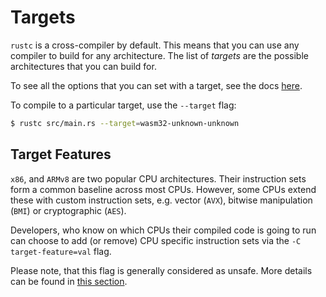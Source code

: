 # Targets

`rustc` is a cross-compiler by default. This means that you can use any compiler to build for any
architecture. The list of *targets* are the possible architectures that you can build for.

To see all the options that you can set with a target, see the docs
[here](https://doc.rust-lang.org/nightly/nightly-rustc/rustc_target/spec/struct.Target.html).

To compile to a particular target, use the `--target` flag:

```bash
$ rustc src/main.rs --target=wasm32-unknown-unknown
```
## Target Features
`x86`,  and `ARMv8` are two popular CPU architectures. Their instruction sets form a common baseline across most CPUs. However, some CPUs extend these with custom instruction sets, e.g. vector (`AVX`), bitwise manipulation (`BMI`) or cryptographic (`AES`).

Developers, who know on which CPUs their compiled code is going to run can choose to add (or remove) CPU specific instruction sets via the `-C target-feature=val` flag.

Please note, that this flag is generally considered as unsafe. More details can be found in [this section](known-issues.md).
